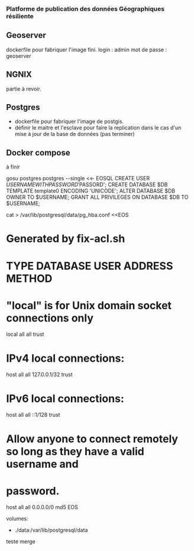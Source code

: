 

### Platforme de publication des données Géographiques résiliente


## Geoserver 
dockerfile pour fabriquer l'image fini.
login : admin 
mot de passe : geoserver

## NGNIX 
partie à revoir.

## Postgres
- dockerfile pour fabriquer l'image de postgis.
- définir le maitre et l'esclave pour faire la replication dans le cas d'un mise à jour de la base de données (pas terminer)

## Docker compose 
à finir 


gosu postgres postgres --single <<- EOSQL
CREATE USER $USERNAME WITH PASSWORD '$PASSORD';
CREATE DATABASE $DB TEMPLATE template0 ENCODING 'UNICODE';
ALTER DATABASE $DB OWNER TO $USERNAME;
GRANT ALL PRIVILEGES ON DATABASE $DB TO $USERNAME;



cat > /var/lib/postgresql/data/pg_hba.conf <<EOS
# Generated by fix-acl.sh
# TYPE  DATABASE        USER            ADDRESS                 METHOD
# "local" is for Unix domain socket connections only
local   all             all                                     trust
# IPv4 local connections:
host    all             all             127.0.0.1/32            trust
# IPv6 local connections:
host    all             all             ::1/128                 trust
# Allow anyone to connect remotely so long as they have a valid username and 
# password.
host all all 0.0.0.0/0 md5
EOS


 volumes:
  - ./data:/var/lib/postgresql/data



teste merge 
